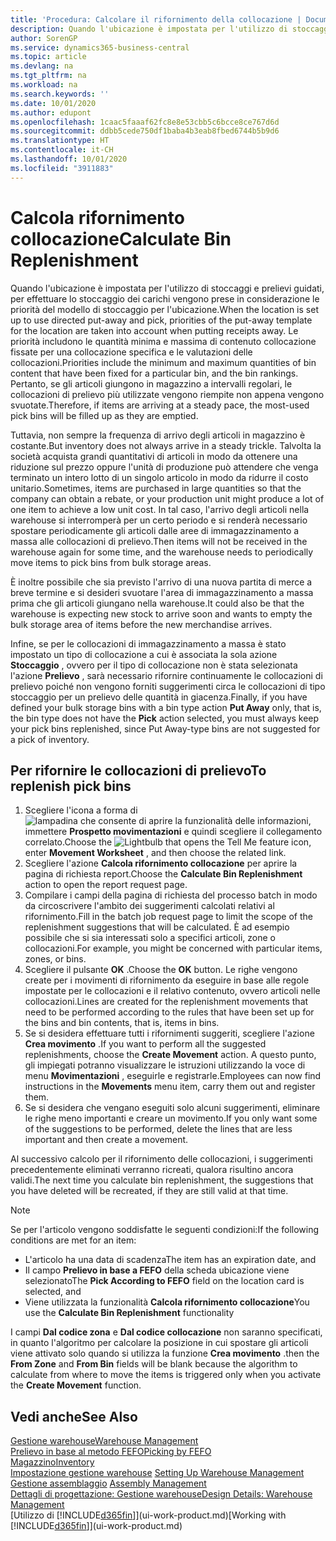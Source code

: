 ```yaml
---
title: 'Procedura: Calcolare il rifornimento della collocazione | Documenti Microsoft'
description: Quando l'ubicazione è impostata per l'utilizzo di stoccaggi e prelievi guidati, per effettuare lo stoccaggio dei carichi vengono prese in considerazione le priorità del modello di stoccaggio per l'ubicazione.
author: SorenGP
ms.service: dynamics365-business-central
ms.topic: article
ms.devlang: na
ms.tgt_pltfrm: na
ms.workload: na
ms.search.keywords: ''
ms.date: 10/01/2020
ms.author: edupont
ms.openlocfilehash: 1caac5faaaf62fc8e8e53cbb5c6bcce8ce767d6d
ms.sourcegitcommit: ddbb5cede750df1baba4b3eab8fbed6744b5b9d6
ms.translationtype: HT
ms.contentlocale: it-CH
ms.lasthandoff: 10/01/2020
ms.locfileid: "3911883"
---
```

# <a name="calculate-bin-replenishment"></a><span data-ttu-id="c8e1d-103">Calcola rifornimento collocazione</span><span class="sxs-lookup"><span data-stu-id="c8e1d-103">Calculate Bin Replenishment</span></span>
<span data-ttu-id="c8e1d-104">Quando l'ubicazione è impostata per l'utilizzo di stoccaggi e prelievi guidati, per effettuare lo stoccaggio dei carichi vengono prese in considerazione le priorità del modello di stoccaggio per l'ubicazione.</span><span class="sxs-lookup"><span data-stu-id="c8e1d-104">When the location is set up to use directed put-away and pick, priorities of the put-away template for the location are taken into account when putting receipts away.</span></span> <span data-ttu-id="c8e1d-105">Le priorità includono le quantità minima e massima di contenuto collocazione fissate per una collocazione specifica e le valutazioni delle collocazioni.</span><span class="sxs-lookup"><span data-stu-id="c8e1d-105">Priorities include the minimum and maximum quantities of bin content that have been fixed for a particular bin, and the bin rankings.</span></span> <span data-ttu-id="c8e1d-106">Pertanto, se gli articoli giungono in magazzino a intervalli regolari, le collocazioni di prelievo più utilizzate vengono riempite non appena vengono svuotate.</span><span class="sxs-lookup"><span data-stu-id="c8e1d-106">Therefore, if items are arriving at a steady pace, the most-used pick bins will be filled up as they are emptied.</span></span>  

<span data-ttu-id="c8e1d-107">Tuttavia, non sempre la frequenza di arrivo degli articoli in magazzino è costante.</span><span class="sxs-lookup"><span data-stu-id="c8e1d-107">But inventory does not always arrive in a steady trickle.</span></span> <span data-ttu-id="c8e1d-108">Talvolta la società acquista grandi quantitativi di articoli in modo da ottenere una riduzione sul prezzo oppure l'unità di produzione può attendere che venga terminato un intero lotto di un singolo articolo in modo da ridurre il costo unitario.</span><span class="sxs-lookup"><span data-stu-id="c8e1d-108">Sometimes, items are purchased in large quantities so that the company can obtain a rebate, or your production unit might produce a lot of one item to achieve a low unit cost.</span></span> <span data-ttu-id="c8e1d-109">In tal caso, l'arrivo degli articoli nella warehouse si interromperà per un certo periodo e si renderà necessario spostare periodicamente gli articoli dalle aree di immagazzinamento a massa alle collocazioni di prelievo.</span><span class="sxs-lookup"><span data-stu-id="c8e1d-109">Then items will not be received in the warehouse again for some time, and the warehouse needs to periodically move items to pick bins from bulk storage areas.</span></span>  

<span data-ttu-id="c8e1d-110">È inoltre possibile che sia previsto l'arrivo di una nuova partita di merce a breve termine e si desideri svuotare l'area di immagazzinamento a massa prima che gli articoli giungano nella warehouse.</span><span class="sxs-lookup"><span data-stu-id="c8e1d-110">It could also be that the warehouse is expecting new stock to arrive soon and wants to empty the bulk storage area of items before the new merchandise arrives.</span></span>  

<span data-ttu-id="c8e1d-111">Infine, se per le collocazioni di immagazzinamento a massa è stato impostato un tipo di collocazione a cui è associata la sola azione **Stoccaggio** , ovvero per il tipo di collocazione non è stata selezionata l'azione **Prelievo** , sarà necessario rifornire continuamente le collocazioni di prelievo poiché non vengono forniti suggerimenti circa le collocazioni di tipo stoccaggio per un prelievo delle quantità in giacenza.</span><span class="sxs-lookup"><span data-stu-id="c8e1d-111">Finally, if you have defined your bulk storage bins with a bin type action **Put Away** only, that is, the bin type does not have the **Pick** action selected, you must always keep your pick bins replenished, since Put Away-type bins are not suggested for a pick of inventory.</span></span>  

## <a name="to-replenish-pick-bins"></a><span data-ttu-id="c8e1d-112">Per rifornire le collocazioni di prelievo</span><span class="sxs-lookup"><span data-stu-id="c8e1d-112">To replenish pick bins</span></span>  
1.  <span data-ttu-id="c8e1d-113">Scegliere l'icona a forma di ![lampadina che consente di aprire la funzionalità delle informazioni](media/ui-search/search_small.png "Informazioni sull'operazione che si desidera eseguire"), immettere **Prospetto movimentazioni** e quindi scegliere il collegamento correlato.</span><span class="sxs-lookup"><span data-stu-id="c8e1d-113">Choose the ![Lightbulb that opens the Tell Me feature](media/ui-search/search_small.png "Tell me what you want to do") icon, enter **Movement Worksheet** , and then choose the related link.</span></span>  
2.  <span data-ttu-id="c8e1d-114">Scegliere l'azione **Calcola rifornimento collocazione** per aprire la pagina di richiesta report.</span><span class="sxs-lookup"><span data-stu-id="c8e1d-114">Choose the **Calculate Bin Replenishment** action to open the report request page.</span></span>  
3.  <span data-ttu-id="c8e1d-115">Compilare i campi della pagina di richiesta del processo batch in modo da circoscrivere l'ambito dei suggerimenti calcolati relativi al rifornimento.</span><span class="sxs-lookup"><span data-stu-id="c8e1d-115">Fill in the batch job request page to limit the scope of the replenishment suggestions that will be calculated.</span></span> <span data-ttu-id="c8e1d-116">È ad esempio possibile che si sia interessati solo a specifici articoli, zone o collocazioni.</span><span class="sxs-lookup"><span data-stu-id="c8e1d-116">For example, you might be concerned with particular items, zones, or bins.</span></span>  
4.  <span data-ttu-id="c8e1d-117">Scegliere il pulsante **OK** .</span><span class="sxs-lookup"><span data-stu-id="c8e1d-117">Choose the **OK** button.</span></span> <span data-ttu-id="c8e1d-118">Le righe vengono create per i movimenti di rifornimento da eseguire in base alle regole impostate per le collocazioni e il relativo contenuto, ovvero articoli nelle collocazioni.</span><span class="sxs-lookup"><span data-stu-id="c8e1d-118">Lines are created for the replenishment movements that need to be performed according to the rules that have been set up for the bins and bin contents, that is, items in bins.</span></span>  
5.  <span data-ttu-id="c8e1d-119">Se si desidera effettuare tutti i rifornimenti suggeriti, scegliere l'azione **Crea movimento** .</span><span class="sxs-lookup"><span data-stu-id="c8e1d-119">If you want to perform all the suggested replenishments, choose the **Create Movement** action.</span></span> <span data-ttu-id="c8e1d-120">A questo punto, gli impiegati potranno visualizzare le istruzioni utilizzando la voce di menu **Movimentazioni** , eseguirle e registrarle.</span><span class="sxs-lookup"><span data-stu-id="c8e1d-120">Employees can now find instructions in the **Movements** menu item, carry them out and register them.</span></span>  
6.  <span data-ttu-id="c8e1d-121">Se si desidera che vengano eseguiti solo alcuni suggerimenti, eliminare le righe meno importanti e creare un movimento.</span><span class="sxs-lookup"><span data-stu-id="c8e1d-121">If you only want some of the suggestions to be performed, delete the lines that are less important and then create a movement.</span></span>  

<span data-ttu-id="c8e1d-122">Al successivo calcolo per il rifornimento delle collocazioni, i suggerimenti precedentemente eliminati verranno ricreati, qualora risultino ancora validi.</span><span class="sxs-lookup"><span data-stu-id="c8e1d-122">The next time you calculate bin replenishment, the suggestions that you have deleted will be recreated, if they are still valid at that time.</span></span>  

> [!NOTE]  
>  <span data-ttu-id="c8e1d-123">Se per l'articolo vengono soddisfatte le seguenti condizioni:</span><span class="sxs-lookup"><span data-stu-id="c8e1d-123">If the following conditions are met for an item:</span></span>  
>   
>  -   <span data-ttu-id="c8e1d-124">L'articolo ha una data di scadenza</span><span class="sxs-lookup"><span data-stu-id="c8e1d-124">The item has an expiration date, and</span></span>  
> -   <span data-ttu-id="c8e1d-125">Il campo **Prelievo in base a FEFO** della scheda ubicazione viene selezionato</span><span class="sxs-lookup"><span data-stu-id="c8e1d-125">The **Pick According to FEFO** field on the location card is selected, and</span></span>  
> -   <span data-ttu-id="c8e1d-126">Viene utilizzata la funzionalità **Calcola rifornimento collocazione**</span><span class="sxs-lookup"><span data-stu-id="c8e1d-126">You use the **Calculate Bin Replenishment** functionality</span></span>  
>   
>  <span data-ttu-id="c8e1d-127">I campi **Dal codice zona** e **Dal codice collocazione** non saranno specificati, in quanto l'algoritmo per calcolare la posizione in cui spostare gli articoli viene attivato solo quando si utilizza la funzione **Crea movimento** .</span><span class="sxs-lookup"><span data-stu-id="c8e1d-127">then the **From Zone** and **From Bin** fields will be blank because the algorithm to calculate from where to move the items is triggered only when you activate the **Create Movement** function.</span></span>  

## <a name="see-also"></a><span data-ttu-id="c8e1d-128">Vedi anche</span><span class="sxs-lookup"><span data-stu-id="c8e1d-128">See Also</span></span>  
[<span data-ttu-id="c8e1d-129">Gestione warehouse</span><span class="sxs-lookup"><span data-stu-id="c8e1d-129">Warehouse Management</span></span>](warehouse-manage-warehouse.md)  
[<span data-ttu-id="c8e1d-130">Prelievo in base al metodo FEFO</span><span class="sxs-lookup"><span data-stu-id="c8e1d-130">Picking by FEFO</span></span>](warehouse-picking-by-fefo.md)  
[<span data-ttu-id="c8e1d-131">Magazzino</span><span class="sxs-lookup"><span data-stu-id="c8e1d-131">Inventory</span></span>](inventory-manage-inventory.md)  
<span data-ttu-id="c8e1d-132">[Impostazione gestione warehouse](warehouse-setup-warehouse.md)   </span><span class="sxs-lookup"><span data-stu-id="c8e1d-132">[Setting Up Warehouse Management](warehouse-setup-warehouse.md)   </span></span>  
<span data-ttu-id="c8e1d-133">[Gestione assemblaggio](assembly-assemble-items.md)  </span><span class="sxs-lookup"><span data-stu-id="c8e1d-133">[Assembly Management](assembly-assemble-items.md)  </span></span>  
[<span data-ttu-id="c8e1d-134">Dettagli di progettazione: Gestione warehouse</span><span class="sxs-lookup"><span data-stu-id="c8e1d-134">Design Details: Warehouse Management</span></span>](design-details-warehouse-management.md)  
<span data-ttu-id="c8e1d-135">[Utilizzo di [!INCLUDE[d365fin](includes/d365fin_md.md)]](ui-work-product.md)</span><span class="sxs-lookup"><span data-stu-id="c8e1d-135">[Working with [!INCLUDE[d365fin](includes/d365fin_md.md)]](ui-work-product.md)</span></span>
